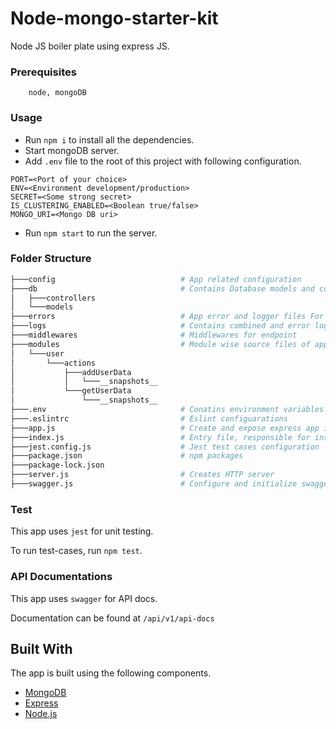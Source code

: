 # Node-mongo-starter-kit
Node JS boiler plate using express JS.

### Prerequisites
```
    node, mongoDB
```

### Usage
* Run `npm i` to install all the dependencies.
* Start mongoDB server.
* Add `.env` file to the root of this project with following configuration.
```
PORT=<Port of your choice>
ENV=<Environment development/production>
SECRET=<Some strong secret>
IS_CLUSTERING_ENABLED=<Boolean true/false>
MONGO_URI=<Mongo DB uri>
```
* Run `npm start` to run the server.

### Folder Structure
```bash
├───config                            # App related configuration
├───db                                # Contains Database models and controllers  
│   ├───controllers
│   └───models
├───errors                            # App error and logger files For error handling  
├───logs                              # Contains combined and error log file  
├───middlewares                       # Middlewares for endpoint 
├───modules                           # Module wise source files of app and unit tests (alternatively `spec`)  
│   └───user
│       └───actions
│           ├───addUserData
│           │   └───__snapshots__
│           └───getUserData
│               └───__snapshots__
├───.env                              # Conatins environment variables of app  
├───.eslintrc                         # Eslint configuarations   
├───app.js                            # Create and expose express app instance  
├───index.js                          # Entry file, responsible for instantiating the server  
├───jest.config.js                    # Jest test cases configuration  
├───package.json                      # npm packages   
├───package-lock.json
├───server.js                         # Creates HTTP server  
├───swagger.js                        # Configure and initialize swagger      

```

### Test
This app uses `jest` for unit testing.

To run test-cases, run `npm test`.

### API Documentations
This app uses `swagger` for API docs.

Documentation can be found at `/api/v1/api-docs`

## Built With

The app is built using the following components.

*  [MongoDB](https://www.mongodb.com/)
*  [Express](https://expressjs.com/)
*  [Node.js](https://nodejs.org/)
